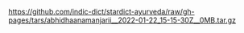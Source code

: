 https://github.com/indic-dict/stardict-ayurveda/raw/gh-pages/tars/abhidhaanamanjarii__2022-01-22_15-15-30Z__0MB.tar.gz  

